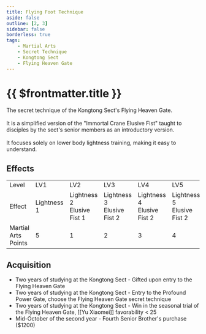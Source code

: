 ```yaml
---
title: Flying Foot Technique
aside: false
outline: [2, 3]
sidebar: false
borderless: true
tags:
    - Martial Arts
    - Secret Technique
    - Kongtong Sect
    - Flying Heaven Gate
---
```


# {{ $frontmatter.title }}

<BookItemIcon :size="`medium`" :needLink="false" :no="6002"></BookItemIcon>

The secret technique of the Kongtong Sect's Flying Heaven Gate.
<br><br>
It is a simplified version of the "Immortal Crane Elusive Fist" taught to disciples by the sect's senior members as an introductory version.
<br><br>
It focuses solely on lower body lightness training, making it easy to understand.
<br clear="all" />

## Effects

<table>
    <tr>
        <td>Level</td>
        <td>LV1</td>
        <td>LV2</td>
        <td>LV3</td>
        <td>LV4</td>
        <td>LV5</td>
        <td>LV6</td>
        <td>LV7</td>
        <td>LV8</td>
        <td>LV9</td>
        <td>LV10</td>
    </tr>
    <tr>
        <td>Effect</td>
        <td>Lightness 1</td>
        <td>Lightness 2<br>Elusive Fist 1</td>
        <td>Lightness 3<br>Elusive Fist 2</td>
        <td>Lightness 4<br>Elusive Fist 2</td>
        <td>Lightness 5<br>Elusive Fist 2</td>
        <td>Lightness 6<br>Elusive Fist 3</td>
        <td>Lightness 7<br>Elusive Fist 4</td>
        <td>Lightness 8<br>Elusive Fist 4</td>
        <td>Lightness 9<br>Elusive Fist 4</td>
        <td>Lightness 10<br>Elusive Fist 5</td>
    </tr>
    <tr>
        <td>Martial Arts Points</td>
        <td>5</td>
        <td>1</td>
        <td>2</td>
        <td>3</td>
        <td>4</td>
        <td>5</td>
        <td>6</td>
        <td>7</td>
        <td>8</td>
        <td>9 (50)</td>
    </tr>
</table>

## Acquisition

-   Two years of studying at the Kongtong Sect - Gifted upon entry to the Flying Heaven Gate
-   Two years of studying at the Kongtong Sect - Entry to the Profound Power Gate, choose the Flying Heaven Gate secret technique
-   Two years of studying at the Kongtong Sect - Win in the seasonal trial of the Flying Heaven Gate, [[Yu Xiaomei]] favorability < 25
-   Mid-October of the second year - Fourth Senior Brother's purchase ($1200)